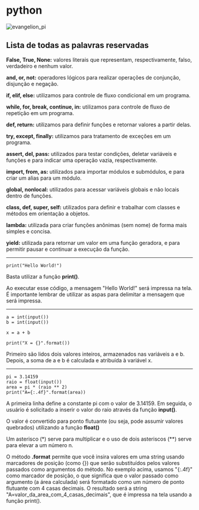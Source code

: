# python

![evangelion_pi](https://user-images.githubusercontent.com/128937668/235545833-92bb7110-05b9-474d-ad90-a724bbee293c.gif)

## Lista de todas as palavras reservadas

**False, True, None:** valores literais que representam, respectivamente, falso, verdadeiro e nenhum valor.

**and, or, not:** operadores lógicos para realizar operações de conjunção, disjunção e negação.

**if, elif, else:** utilizamos para controle de fluxo condicional em um programa.

**while, for, break, continue, in:** utilizamos para controle de fluxo de repetição em um programa.

**def, return:** utilizamos para definir funções e retornar valores a partir delas.

**try, except, finally:** utilizamos para tratamento de exceções em um programa.

**assert, del, pass:** utilizados para testar condições, deletar variáveis e funções e para indicar uma operação vazia, respectivamente.

**import, from, as:** utilizados para importar módulos e submódulos, e para criar um alias para um módulo.

**global, nonlocal:** utilizados para acessar variáveis globais e não locais dentro de funções.

**class, def, super, self:** utilizados para definir e trabalhar com classes e métodos em orientação a objetos.

**lambda:** utilizada para criar funções anônimas (sem nome) de forma mais simples e concisa.

**yield:** utilizada para retornar um valor em uma função geradora, e para permitir pausar e continuar a execução da função.

---

```
print("Hello World!")
```

Basta utilizar a função **print()**.

Ao executar esse código, a mensagem "Hello World!" será impressa na tela. É importante lembrar de utilizar as aspas para delimitar a mensagem que será impressa.

---

```
a = int(input())
b = int(input())

x = a + b

print("X = {}".format())
```

Primeiro são lidos dois valores inteiros, armazenados nas variáveis a e b. Depois, a soma de a e b é calculada e atribuída à variável x.

---

```
pi = 3.14159
raio = float(input())
area = pi * (raio ** 2)
print("A={:.4f}".format(area))
```

A primeira linha define a constante pi com o valor de 3.14159. Em seguida, o usuário é solicitado a inserir o valor do raio através da função **input()**.

O valor é convertido para ponto flutuante (ou seja, pode assumir valores quebrados) utilizando a função **float()**

Um asterisco (*) serve para multiplicar e o uso de dois asteriscos (**) serve para elevar a um número n.

O método **.format** permite que você insira valores em uma string usando marcadores de posição (como {}) que serão substituídos pelos valores passados como argumentos do método. No exemplo acima, usamos "{:.4f}" como marcador de posição, o que significa que o valor passado como argumento (a área calculada) será formatado como um número de ponto flutuante com 4 casas decimais. O resultado será a string "A=valor_da_area_com_4_casas_decimais", que é impressa na tela usando a função print().
